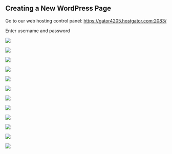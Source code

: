 ## Creating a New WordPress Page

Go to our web hosting control panel:
https://gator4205.hostgator.com:2083/

Enter username and password

![](/sscrg/images/hg1_cpanel.png)

![](/sscrg/images/hg2_sidebar.png)

![](/sscrg/images/hg3_web_ess.png)

![](/sscrg/images/hg4_one_click_ins.png)

![](/sscrg/images/hg5_wordpress.png)

![](/sscrg/images/hg6_doms_ins.png)

![](/sscrg/images/hg7_ins_set.png)

![](/images/hg8_ins_com.png)

![](/sscrg/images/wp1_log_in.png)

![](/sscrg/images/wp2_dash.png)

![](/sscrg/images/wp3_user_new.png)

![](/sscrg/images/wp4_user_set.png)
